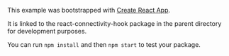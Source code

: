 This example was bootstrapped with [Create React App](https://github.com/facebook/create-react-app).

It is linked to the react-connectivity-hook package in the parent directory for development purposes.

You can run `npm install` and then `npm start` to test your package.
